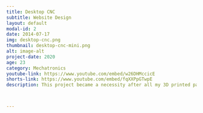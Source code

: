 ```yaml
---
title: Desktop CNC
subtitle: Website Design
layout: default
modal-id: 2
date: 2014-07-17
img: desktop-cnc.png
thumbnail: desktop-cnc-mini.png
alt: image-alt
project-date: 2020
age: 23
category: Mechatronics
youtube-link: https://www.youtube.com/embed/w26DHMccicE
shorts-link: https://www.youtube.com/embed/fqXXPpGTwpE
description: This project became a necessity after all my 3D printed parts used in drivetrains for my electric vehicles just kept failing. The plastic pulleys kept melting when they got hot, or were getting worn to quickly. The goal was to be able to mill aluminum pulleys on a small desktop CNC without breaking the bank. I started off buy buying a cheap chinese CNC, called the Sainsmart Genmitsu 3018 for $300. Then over the course of about a year I started upgrading the components to make it capable of milling aluminum at a non glacial pace. The main modifications were upgrading the Y-axis rails to higher-quality rectangular rails that were stiffer, upgrading the Z-axis, and upgrading the spindle to a more powerful router. What I ended up with is a ~$600 desktop CNC that is very good at cutting 2-D profiles out of aluminum plate. This is perfect for making pulleys, brackets, mounts, and aluminum-engraved gifts! I have used this machine to mill parts for many of my other projects. Someday I want to build a desktop-sized mini lathe also. <br> <br> Check out the Youtube video below for more details on the upgrades, and all the links to the parts in the description.



---
```

